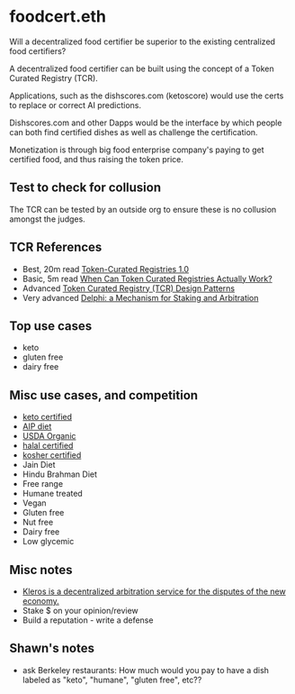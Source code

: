 # foodcert.eth

Will a decentralized food certifier be superior to the existing centralized food certifiers?

A decentralized food certifier can be built using the concept of a Token Curated Registry (TCR).

Applications, such as the dishscores.com (ketoscore) would use the certs to replace or correct AI predictions.

Dishscores.com and other Dapps would be the interface by which people can both find certified dishes as well as challenge the certification.

Monetization is through big food enterprise company's paying to get certified food, and thus raising the token price.

## Test to check for collusion

The TCR can be tested by an outside org to ensure these is no collusion
amongst the judges. 


## TCR References

- Best, 20m read [Token-Curated Registries 1.0](https://medium.com/@ilovebagels/token-curated-registries-1-0-61a232f8dac7)
- Basic, 5m read [When Can Token Curated Registries Actually Work?](https://medium.com/@alex.tabarrok/when-can-token-curated-registries-actually-work-%C2%B9-2ad908653aaf)
- Advanced [Token Curated Registry (TCR) Design Patterns](https://medium.com/hackernoon/token-curated-registry-tcr-design-patterns-4de6d18efa15)
- Very advanced [Delphi: a Mechanism for Staking and Arbitration](https://docs.google.com/document/d/1CNBjz4oTUTQo2VjRh2jK0VBY5z7GAVPwT8YsVtOv1Ns/edit)


## Top use cases 

- keto
- gluten free
- dairy free

## Misc use cases, and competition

- [keto certified](https://ketocertified.com/keto-certified-standards)
- [AIP diet](https://www.healthline.com/nutrition/aip-diet-autoimmune-protocol-diet#what-it-is)
- [USDA Organic](https://www.usda.gov/topics/organic)
- [halal certified](https://www.hfsaa.org/)
- [kosher certified](https://www.kof-k.org/Industrial/Consultation.aspx)
- Jain Diet
- Hindu Brahman Diet
- Free range
- Humane treated
- Vegan
- Gluten free
- Nut free
- Dairy free
- Low glycemic


## Misc notes

- [Kleros is a decentralized arbitration service for the disputes of the new economy.](https://kleros.io/)
- Stake $ on your opinion/review
- Build a reputation - write a defense


## Shawn's notes

- ask Berkeley restaurants: How much would you pay to have a dish labeled as "keto", "humane", "gluten free", etc??

